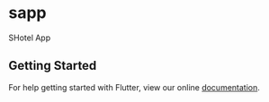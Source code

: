# sapp

SHotel App

## Getting Started

For help getting started with Flutter, view our online
[documentation](https://flutter.io/).
